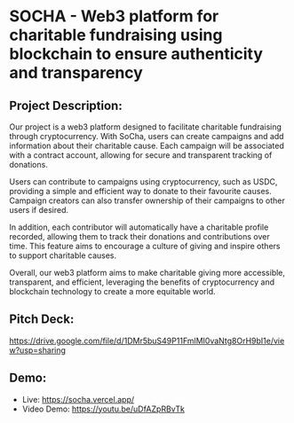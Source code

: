 # SOCHA - Web3 platform for charitable fundraising using blockchain to ensure authenticity and transparency

## Project Description:
Our project is a web3 platform designed to facilitate charitable fundraising through cryptocurrency. With SoCha, users can create campaigns and add information about their charitable cause. Each campaign will be associated with a contract account, allowing for secure and transparent tracking of donations.

Users can contribute to campaigns using cryptocurrency, such as USDC, providing a simple and efficient way to donate to their favourite causes. Campaign creators can also transfer ownership of their campaigns to other users if desired.

In addition, each contributor will automatically have a charitable profile recorded, allowing them to track their donations and contributions over time. This feature aims to encourage a culture of giving and inspire others to support charitable causes.

Overall, our web3 platform aims to make charitable giving more accessible, transparent, and efficient, leveraging the benefits of cryptocurrency and blockchain technology to create a more equitable world.

## Pitch Deck:
https://drive.google.com/file/d/1DMr5buS49P11FmlMI0vaNtg8OrH9bI1e/view?usp=sharing

## Demo:
- Live: https://socha.vercel.app/
- Video Demo: https://youtu.be/uDfAZpRBvTk
